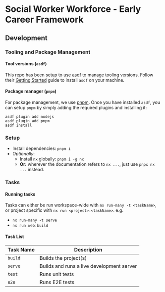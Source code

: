 # Social Worker Workforce - Early Career Framework

## Development

### Tooling and Package Management

#### Tool versions (`asdf`)
This repo has been setup to use [asdf](https://asdf-vm.com) to manage tooling versions. Follow their [Getting Started](https://asdf-vm.com/guide/getting-started.html) guide to install `asdf` on your machine.

#### Package manager (`pnpm`)
For package management, we use [pnpm](https://pnpm.io). Once you have installed `asdf`, you can setup `pnpm` by simply adding the required plugins and installing it:
```shell
asdf plugin add nodejs
asdf plugin add pnpm
asdf install
```

### Setup

- Install dependencies: `pnpm i`
- *Optionally*:
  - Install `nx` globally: `pnpm i -g nx`
  - **Or:** wherever the documentation refers to `nx ...`, just use `pnpx nx ...` instead.

### Tasks

#### Running tasks

Tasks can either be run workspace-wide with `nx run-many -t <taskName>`, or project specific with `nx run <project>:<taskName>`.
e.g.
- `nx run-many -t serve`
- `nx run web:build`

#### Task List

| Task Name | Description                               |
| --------- | ----------------------------------------- |
| `build`   | Builds the project(s)                     |
| `serve`   | Builds and runs a live development server |
| `test`    | Runs unit tests                           |
| `e2e`     | Runs E2E tests                            |
